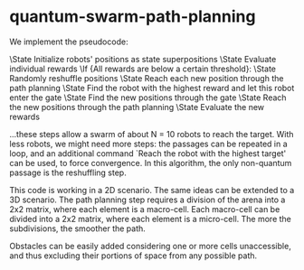 # quantum-swarm-path-planning



We implement the pseudocode:

\State Initialize robots' positions as state superpositions
\State Evaluate individual rewards
\If {All rewards are below a certain threshold}:
  \State Randomly reshuffle positions
  \State Reach each new position through the path planning
 \State Find the robot with the highest reward
    and let this robot enter the gate
 \State Find the new positions through the gate
 \State Reach the new positions through the path planning
 \State Evaluate the new rewards
 
...these steps allow a swarm of about N = 10 robots to reach the target. With less robots, we might need more steps:
the passages can be repeated in a loop, and an additional command `Reach the robot with the highest target' can be used, to force convergence.
In this algorithm, the only non-quantum passage is the reshuffling step.
 
This code is working in a 2D scenario. The same ideas can be extended to a 3D scenario.
The path planning step requires a division of the arena into a 2x2 matrix, where each element is a macro-cell.
Each macro-cell can be divided into a 2x2 matrix, where each element is a micro-cell.
The more the subdivisions, the smoother the path.
 
Obstacles can be easily added considering one or more cells unaccessible, and thus excluding their portions of space from any possible path.
 
